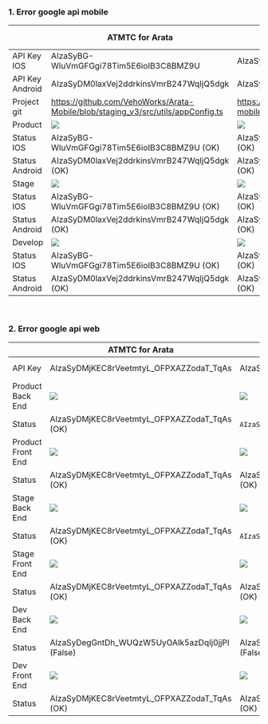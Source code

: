 ### 1. Error google api mobile
| | ATMTC for Arata | ATMTC for GLA | ATMTC for Yamapan | ATMTC demo(2/9/2022) | ATMTC for Daisei-Souko-Allocate | ATMTC for Centlex | ATMTC for MSJ |
| ------ | ------ | ------ | ------ | ------ | ------ | ------ | ------ |
| API Key IOS     | AIzaSyBG-WluVmGFGgi78Tim5E6ioIB3C8BMZ9U | AIzaSyAlWfiOYIbs9V02ZbZxcDlS5KNBv_TqA9U | AIzaSyCeIZL9iZQX-xacY0evlvpsg2u0kmga3GE | NONE | AIzaSyBji1_-FCxvEnWDhjqXKeAiqu6NTSbtCwI | AIzaSyBHJHoGRpPGJEM-O3Ey6BQ7jegY3eI08nQ | AIzaSyARzMomyrVuNDMNWA1ymjZqz8otRjfH1B4 |
| API Key Android | AIzaSyDM0laxVej2ddrkinsVmrB247WqIjQ5dgk | AIzaSyCV0zP51vYEtndrYN_68UlybxcYTLBAMZ8 | AIzaSyAEB8bdWh1wE14jD2rBPw49y1rvw46yOeE | NONE | AIzaSyCtU84glJty7NRZh4J51KCBRwSPi2Hul8w | AIzaSyANoDl9Tw3VzX0V7C0diyxfPlbw6Za5nqA | AIzaSyA0KRWmnabRUk2z40ZbDcWShpeKlvL-dCo |
| Project git     | https://github.com/VehoWorks/Arata-Mobile/blob/staging_v3/src/utils/appConfig.ts | https://github.com/VehoWorks/gac-mobile/blob/product/src/utils/appConfig.ts | https://github.com/thubkit/ATMTC-Yamapan-Mobile/blob/product/src/utils/appConfig.ts | NONE | https://github.com/VehoWorks/ATMTC_Sokou_Mobile/blob/staging/src/utils/appConfig.ts | https://github.com/VehoWorks/ATMTC-Centlex-Mobile/blob/staging/src/utils/appConfig.ts | https://github.com/VehoWorks/atmtc-msj-mobile/blob/staging/src/utils/appConfig.ts |
| Product         | ![](https://res.cloudinary.com/do5mcnq9w/image/upload/v1695092761/error_api_google/arata/Moblie/Api_key_product_ios_android_arata.png) | ![](https://res.cloudinary.com/do5mcnq9w/image/upload/v1695095472/error_api_google/GLA/Mobie/Api_key_product_ios_android_gla.png) | ![](https://res.cloudinary.com/do5mcnq9w/image/upload/v1695099051/error_api_google/Yamapan/Moblie/Api_key_product_ios_android_yamapan.png) | NONE | NONE | ![](https://res.cloudinary.com/do5mcnq9w/image/upload/v1698910954/error_api_google/Cenlex/Moblie/centlex-mobile-product.png) | ![](https://res.cloudinary.com/do5mcnq9w/image/upload/v1698910989/error_api_google/msj/Moblie/msj-mobile-product.png) |
| Status IOS      | AIzaSyBG-WluVmGFGgi78Tim5E6ioIB3C8BMZ9U (OK) | AIzaSyAlWfiOYIbs9V02ZbZxcDlS5KNBv_TqA9U (OK) | `AIzaSyAlWfiOYIbs9V02ZbZxcDlS5KNBv_TqA9U` (False) (Fixed) | NONE | NONE | AIzaSyAlWfiOYIbs9V02ZbZxcDlS5KNBv_TqA9U (False) | AIzaSyBG-WluVmGFGgi78Tim5E6ioIB3C8BMZ9U (False) |
| Status Android  | AIzaSyDM0laxVej2ddrkinsVmrB247WqIjQ5dgk (OK) | AIzaSyCV0zP51vYEtndrYN_68UlybxcYTLBAMZ8 (OK) | `AIzaSyCV0zP51vYEtndrYN_68UlybxcYTLBAMZ8`(False) (Fixed) | NONE | NONE | AIzaSyCV0zP51vYEtndrYN_68UlybxcYTLBAMZ8 (False) | AIzaSyDM0laxVej2ddrkinsVmrB247WqIjQ5dgk (False) |
| Stage           | ![](https://res.cloudinary.com/do5mcnq9w/image/upload/v1695092280/error_api_google/arata/Moblie/Api_key_stage_ios_android_arata.png) | ![](https://res.cloudinary.com/do5mcnq9w/image/upload/v1695095678/error_api_google/GLA/Mobie/Api_key_stage_ios_android_gla.png)  | ![](https://res.cloudinary.com/do5mcnq9w/image/upload/v1695099229/error_api_google/Yamapan/Moblie/Api_key_stage_ios_android_yamapan.png)   | NONE | ![](https://res.cloudinary.com/do5mcnq9w/image/upload/v1698911052/error_api_google/Souko/Moblie/souko-mobile-staging.png) | ![](https://res.cloudinary.com/do5mcnq9w/image/upload/v1698910802/error_api_google/Cenlex/Moblie/centlex-mobile-staging.png) | ![](https://res.cloudinary.com/do5mcnq9w/image/upload/v1698910897/error_api_google/msj/Moblie/msj-mobile-staging.png) |
| Status IOS      | AIzaSyBG-WluVmGFGgi78Tim5E6ioIB3C8BMZ9U (OK) | AIzaSyAlWfiOYIbs9V02ZbZxcDlS5KNBv_TqA9U (OK) | `AIzaSyAlWfiOYIbs9V02ZbZxcDlS5KNBv_TqA9U` (False) (Fixed) | NONE | AIzaSyBji1_-FCxvEnWDhjqXKeAiqu6NTSbtCwI (OK) | AIzaSyAlWfiOYIbs9V02ZbZxcDlS5KNBv_TqA9U (False) (Fixed) | AIzaSyBG-WluVmGFGgi78Tim5E6ioIB3C8BMZ9U (False) (Fixed) |
| Status Android  | AIzaSyDM0laxVej2ddrkinsVmrB247WqIjQ5dgk (OK) | AIzaSyCV0zP51vYEtndrYN_68UlybxcYTLBAMZ8 (OK) | `AIzaSyCV0zP51vYEtndrYN_68UlybxcYTLBAMZ8`(False) (Fixed) | NONE | AIzaSyCtU84glJty7NRZh4J51KCBRwSPi2Hul8w (OK) | AIzaSyCV0zP51vYEtndrYN_68UlybxcYTLBAMZ8 (False) (Fixed) | AIzaSyDM0laxVej2ddrkinsVmrB247WqIjQ5dgk (False) (Fixed) |
| Develop         | ![](https://res.cloudinary.com/do5mcnq9w/image/upload/v1700107745/error_api_google/arata/Moblie/Api_key_dev_ios_android_arata.png) | ![](https://res.cloudinary.com/do5mcnq9w/image/upload/v1700107697/error_api_google/GLA/Mobie/Api_key_dev_ios_android_gla.png)    | ![](https://res.cloudinary.com/do5mcnq9w/image/upload/v1700107634/error_api_google/Yamapan/Moblie/Api_key_dev_ios_android_yamapan.png)     | NONE | ![](https://res.cloudinary.com/do5mcnq9w/image/upload/v1698911026/error_api_google/Souko/Moblie/souko-mobile-develop.png) | ![](https://res.cloudinary.com/do5mcnq9w/image/upload/v1698910760/error_api_google/Cenlex/Moblie/centlex-mobile-dev.png) | ![](https://res.cloudinary.com/do5mcnq9w/image/upload/v1698910861/error_api_google/msj/Moblie/msj-mobile-dev.png) |
| Status IOS      | AIzaSyBG-WluVmGFGgi78Tim5E6ioIB3C8BMZ9U (OK) | AIzaSyAlWfiOYIbs9V02ZbZxcDlS5KNBv_TqA9U (OK) | AIzaSyCeIZL9iZQX-xacY0evlvpsg2u0kmga3GE (OK) | NONE | AIzaSyBji1_-FCxvEnWDhjqXKeAiqu6NTSbtCwI (OK) | AIzaSyBHJHoGRpPGJEM-O3Ey6BQ7jegY3eI08nQ (OK) | AIzaSyBG-WluVmGFGgi78Tim5E6ioIB3C8BMZ9U (False) (Fixed) |
| Status Android  | AIzaSyDM0laxVej2ddrkinsVmrB247WqIjQ5dgk (OK) | AIzaSyCV0zP51vYEtndrYN_68UlybxcYTLBAMZ8 (OK) | AIzaSyAEB8bdWh1wE14jD2rBPw49y1rvw46yOeE (OK) | NONE | AIzaSyCtU84glJty7NRZh4J51KCBRwSPi2Hul8w (OK) | AIzaSyANoDl9Tw3VzX0V7C0diyxfPlbw6Za5nqA (OK) | AIzaSyDM0laxVej2ddrkinsVmrB247WqIjQ5dgk (False) (Fixed) |
​
### 2. Error google api web
| | ATMTC for Arata | ATMTC for GLA | ATMTC for Yamapan | ATMTC demo(2/9/2022) | ATMTC for Daisei-Souko-Allocate | ATMTC for Centlex | ATMTC for MSJ |
| ------ | ------ | ------ | ------ | ------ |------ | ------ |------ |
| API Key | AIzaSyDMjKEC8rVeetmtyL_OFPXAZZodaT_TqAs | AIzaSyBLnY9PyZ5RFTAUhF5ABPmOudMcq9gYssM | AIzaSyCniZPkuUi6D-qsM72yZyqpoZAjANXg-u0 | AIzaSyBEWcIRCJUaKa8-0Y1bxki0DvnMVDCMIZQ | AIzaSyDXxeDT6gksADYl_hZH4zrwkCDnCki8LjQ | AIzaSyBP11piLBStXdoGhMMzGxCU5h_bmnU5Wgw | AIzaSyCvrMzntUVm_Uza11vp6enXYs4e2vblaXE |
| Product Back End  | ![](https://res.cloudinary.com/do5mcnq9w/image/upload/v1695094370/error_api_google/arata/Back%20End/arata_back_end_product.png) | ![](https://res.cloudinary.com/do5mcnq9w/image/upload/v1695097802/error_api_google/GLA/Back%20end/gla_back_end_product.png) | ![](https://res.cloudinary.com/do5mcnq9w/image/upload/v1698743795/error_api_google/Yamapan/Back%20end/yamapan_back_end_product.png) |
| Status  | AIzaSyDMjKEC8rVeetmtyL_OFPXAZZodaT_TqAs (OK) | `AIzaSyDegGntDh_WUQzW5UyOAIk5azDqIj0jjPI` (False) | `AIzaSyDegGntDh_WUQzW5UyOAIk5azDqIj0jjPI` (False) |
| Product Front End  | ![](https://res.cloudinary.com/do5mcnq9w/image/upload/v1695094656/error_api_google/arata/Front%20End/arata_front_end_product.png) | ![](https://res.cloudinary.com/do5mcnq9w/image/upload/v1695098058/error_api_google/GLA/Front%20end/gla_front_end_product.png) | ![](https://res.cloudinary.com/do5mcnq9w/image/upload/v1698744096/error_api_google/Yamapan/Front%20end/yamapan_front_end_product.png) |
| Status  | AIzaSyDMjKEC8rVeetmtyL_OFPXAZZodaT_TqAs (OK) | AIzaSyBLnY9PyZ5RFTAUhF5ABPmOudMcq9gYssM (OK) | `AIzaSyDegGntDh_WUQzW5UyOAIk5azDqIj0jjPI` (False) |
| Stage Back End  | ![](https://res.cloudinary.com/do5mcnq9w/image/upload/v1695094794/error_api_google/arata/Back%20End/arata_back_end_stage.png)   | ![](https://res.cloudinary.com/do5mcnq9w/image/upload/v1695098308/error_api_google/GLA/Back%20end/gla_back_end_stage.png) | NONE | | ![](https://res.cloudinary.com/do5mcnq9w/image/upload/v1698896051/error_api_google/Souko/BackEnd/souko_back_end_stage.png) |
| Status  | AIzaSyDMjKEC8rVeetmtyL_OFPXAZZodaT_TqAs (OK) | `AIzaSyDegGntDh_WUQzW5UyOAIk5azDqIj0jjPI` (False) | NONE |   | `AIzaSyDegGntDh_WUQzW5UyOAIk5azDqIj0jjPI` (142) (False) (Fixed) |
| Stage Front End  | ![](https://res.cloudinary.com/do5mcnq9w/image/upload/v1695094903/error_api_google/arata/Front%20End/arata_front_end_stage.png) | ![](https://res.cloudinary.com/do5mcnq9w/image/upload/v1695098421/error_api_google/GLA/Front%20end/gla_front_end_stage.png) | NONE |  | ![](https://res.cloudinary.com/do5mcnq9w/image/upload/v1698896464/error_api_google/Souko/FrontEnd/souko_front_end_stage.png) |
| Status  | AIzaSyDMjKEC8rVeetmtyL_OFPXAZZodaT_TqAs (OK) | AIzaSyBLnY9PyZ5RFTAUhF5ABPmOudMcq9gYssM (OK) | NONE | | AIzaSyDXxeDT6gksADYl_hZH4zrwkCDnCki8LjQ (OK) |
| Dev Back End | ![](https://res.cloudinary.com/do5mcnq9w/image/upload/v1700120596/error_api_google/arata/Back%20End/arata_back_end_dev.png) | ![](https://res.cloudinary.com/do5mcnq9w/image/upload/v1700120671/error_api_google/GLA/Back%20end/gla_back_end_dev.png) | ![](https://res.cloudinary.com/do5mcnq9w/image/upload/v1700120752/error_api_google/Yamapan/Back%20end/yamapan_back_end_dev.png) | | ![](https://res.cloudinary.com/do5mcnq9w/image/upload/v1698899411/error_api_google/Souko/BackEnd/souko_back_end_dev.png) | ![](https://res.cloudinary.com/do5mcnq9w/image/upload/v1698899134/error_api_google/Cenlex/Backend/centlex_back_end_dev.png.png) | ![](https://res.cloudinary.com/do5mcnq9w/image/upload/v1698899299/error_api_google/msj/BackEnd/msj_back_end_dev.png) |
| Status | AIzaSyDegGntDh_WUQzW5UyOAIk5azDqIj0jjPI (False) | AIzaSyDegGntDh_WUQzW5UyOAIk5azDqIj0jjPI (False) | AIzaSyCniZPkuUi6D-qsM72yZyqpoZAjANXg-u0 (OK) | | AIzaSyDXxeDT6gksADYl_hZH4zrwkCDnCki8LjQ(OK) | AIzaSyBP11piLBStXdoGhMMzGxCU5h_bmnU5Wgw(OK) | AIzaSyCvrMzntUVm_Uza11vp6enXYs4e2vblaXE(OK) |
| Dev Front End | ![](https://res.cloudinary.com/do5mcnq9w/image/upload/v1700120631/error_api_google/arata/Front%20End/arata_front_end_dev.png) | ![](https://res.cloudinary.com/do5mcnq9w/image/upload/v1700120705/error_api_google/GLA/Front%20end/gla_front_end_dev.png) | ![](https://res.cloudinary.com/do5mcnq9w/image/upload/v1700120782/error_api_google/Yamapan/Front%20end/yamapan_front_end_dev.png)   | | ![](https://res.cloudinary.com/do5mcnq9w/image/upload/v1698899443/error_api_google/Souko/FrontEnd/souko_front_end_dev.png) | ![](https://res.cloudinary.com/do5mcnq9w/image/upload/v1698899220/error_api_google/Cenlex/FrontEnd/centlex_front_end_dev.png.png) | ![](https://res.cloudinary.com/do5mcnq9w/image/upload/v1698899355/error_api_google/msj/FrontEnd/msj_front_end_dev.png) |
| Status |   AIzaSyDMjKEC8rVeetmtyL_OFPXAZZodaT_TqAs (OK)   | AIzaSyBLnY9PyZ5RFTAUhF5ABPmOudMcq9gYssM (OK) | AIzaSyCniZPkuUi6D-qsM72yZyqpoZAjANXg-u0 (OK) | | AIzaSyDXxeDT6gksADYl_hZH4zrwkCDnCki8LjQ(OK) | AIzaSyBP11piLBStXdoGhMMzGxCU5h_bmnU5Wgw(OK) | AIzaSyCvrMzntUVm_Uza11vp6enXYs4e2vblaXE(OK) |
